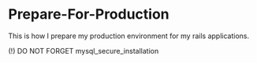 # Prepare-For-Production

This is how I prepare my production environment for my rails applications.

(!) DO NOT FORGET mysql_secure_installation